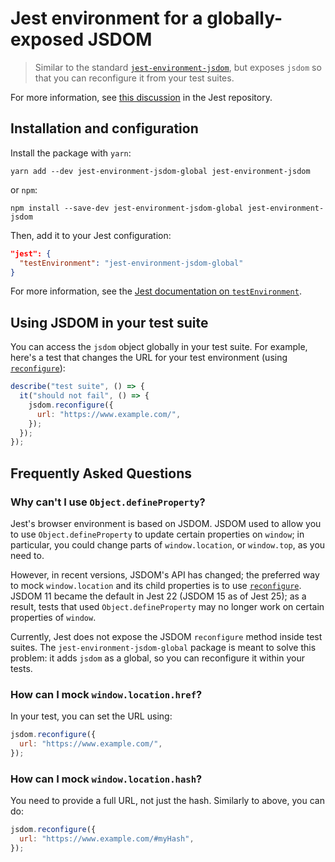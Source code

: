# Jest environment for a globally-exposed JSDOM

> Similar to the standard [`jest-environment-jsdom`](https://github.com/facebook/jest/tree/main/packages/jest-environment-jsdom), but exposes `jsdom` so that you can reconfigure it from your test suites.

For more information, see [this discussion](https://github.com/facebook/jest/issues/5124) in the Jest repository.

## Installation and configuration

Install the package with `yarn`:

```shell
yarn add --dev jest-environment-jsdom-global jest-environment-jsdom
```

or `npm`:

```shell
npm install --save-dev jest-environment-jsdom-global jest-environment-jsdom
```

Then, add it to your Jest configuration:

```json
"jest": {
  "testEnvironment": "jest-environment-jsdom-global"
}
```

For more information, see the [Jest documentation on `testEnvironment`](https://facebook.github.io/jest/docs/en/configuration.html#testenvironment-string).

## Using JSDOM in your test suite

You can access the `jsdom` object globally in your test suite. For example, here's a test that changes the URL for your test environment (using [`reconfigure`](https://github.com/tmpvar/jsdom#reconfiguring-the-jsdom-with-reconfiguresettings)):

```javascript
describe("test suite", () => {
  it("should not fail", () => {
    jsdom.reconfigure({
      url: "https://www.example.com/",
    });
  });
});
```

## Frequently Asked Questions

### Why can't I use `Object.defineProperty`?

Jest's browser environment is based on JSDOM. JSDOM used to allow you to use `Object.defineProperty` to update certain properties on `window`; in particular, you could change parts of `window.location`, or `window.top`, as you need to.

However, in recent versions, JSDOM's API has changed; the preferred way to mock `window.location` and its child properties is to use [`reconfigure`](https://github.com/tmpvar/jsdom#reconfiguring-the-jsdom-with-reconfiguresettings). JSDOM 11 became the default in Jest 22 (JSDOM 15 as of Jest 25); as a result, tests that used `Object.defineProperty` may no longer work on certain properties of `window`.

Currently, Jest does not expose the JSDOM `reconfigure` method inside test suites. The `jest-environment-jsdom-global` package is meant to solve this problem: it adds `jsdom` as a global, so you can reconfigure it within your tests.

### How can I mock `window.location.href`?

In your test, you can set the URL using:

```javascript
jsdom.reconfigure({
  url: "https://www.example.com/",
});
```

### How can I mock `window.location.hash`?

You need to provide a full URL, not just the hash. Similarly to above, you can do:

```javascript
jsdom.reconfigure({
  url: "https://www.example.com/#myHash",
});
```
